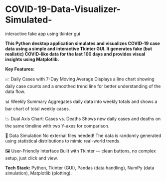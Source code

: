 # COVID-19-Data-Visualizer-Simulated-
interactive fake app using tkinter gui

__This Python desktop application simulates and visualizes COVID-19 case data using a simple and interactive Tkinter GUI. It generates fake (but realistic) COVID-like data for the last 100 days and provides visual insights using Matplotlib.__

**Key Features:**

📈 Daily Cases with 7-Day Moving Average
Displays a line chart showing daily case counts and a smoothed trend line for better understanding of the data flow.

📊 Weekly Summary
Aggregates daily data into weekly totals and shows a bar chart of total weekly cases.

📉 Dual Axis Chart: Cases vs. Deaths
Shows new daily cases and deaths on the same timeline with two Y-axes for comparison.

🧠 Data Simulation
No external files needed! The data is randomly generated using statistical distributions to mimic real-world trends.

🖼️ User-Friendly Interface
Built with Tkinter — clean buttons, no complex setup, just click and view.



**Tech Stack:**
Python,
Tkinter (GUI),
Pandas (data handling),
NumPy (data simulation),
Matplotlib (plotting).

